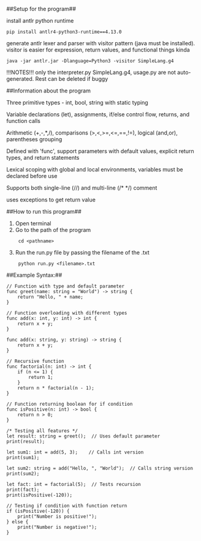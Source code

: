 ##Setup for the program##

install antlr python runtime

```
pip install antlr4-python3-runtime==4.13.0
```

generate antlr lexer and parser with visitor pattern (java must be installed). visitor is easier for expression, return values, and functional things kinda

```
java -jar antlr.jar -Dlanguage=Python3 -visitor SimpleLang.g4
```

!!!NOTES!!!
only the interpreter.py SimpleLang.g4, usage.py are not auto-generated. Rest can be deleted if buggy

##Information about the program

Three primitive types - int, bool, string with static typing

Variable declarations (let), assignments, if/else control flow, returns, and function calls

Arithmetic (+,-,*,/), comparisons (>,<,>=,<=,==,!=), logical (and,or), parentheses grouping

Defined with 'func', support parameters with default values, explicit return types, and return statements

Lexical scoping with global and local environments, variables must be declared before use

Supports both single-line (//) and multi-line (/* */) comment

uses exceptions to get return value 

##How to run this program##

1. Open terminal
2. Go to the path of the program
   ```
    cd <pathname>
   ```
3. Run the run.py file by passing the filename of the .txt
   ```
    python run.py <filename>.txt
   ```

##Example Syntax:##

```
// Function with type and default parameter
func greet(name: string = "World") -> string {
    return "Hello, " + name;
}

// Function overloading with different types
func add(x: int, y: int) -> int {
    return x + y;
}

func add(x: string, y: string) -> string {
    return x + y;
}

// Recursive function
func factorial(n: int) -> int {
    if (n <= 1) {
        return 1;
    }
    return n * factorial(n - 1);
}

// Function returning boolean for if condition
func isPositive(n: int) -> bool {
    return n > 0;
}

/* Testing all features */
let result: string = greet();  // Uses default parameter
print(result);

let sum1: int = add(5, 3);    // Calls int version
print(sum1);

let sum2: string = add("Hello, ", "World");  // Calls string version
print(sum2);

let fact: int = factorial(5);  // Tests recursion
print(fact);
print(isPositive(-120));

// Testing if condition with function return
if (isPositive(-120)) {
    print("Number is positive!");
} else {
    print("Number is negative!");
}

```
